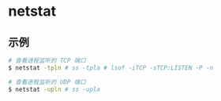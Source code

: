 # netstat

## 示例

```sh
# 查看进程监听的 TCP 端口
$ netstat -tpln # ss -tpla # lsof -iTCP -sTCP:LISTEN -P -n

# 查看进程监听的 UDP 端口
$ netstat -upln # ss -upla
```